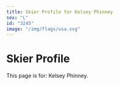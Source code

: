 ```yaml
---
title: Skier Profile for Kelsey Phinney
sex: "L"
id: "3245"
image: "/img/flags/usa.svg" 
---
```


# Skier Profile

This page is for: Kelsey Phinney.
    